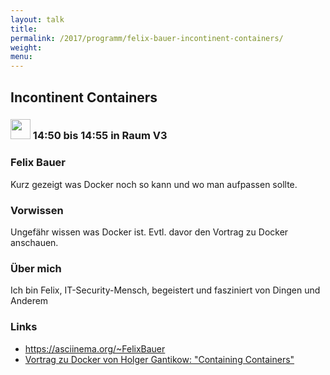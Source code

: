```yaml
---
layout: talk
title:
permalink: /2017/programm/felix-bauer-incontinent-containers/
weight:
menu:
---
```

## Incontinent Containers

### <img height = "32" src="../../../images/lightning.svg"> 14:50 bis 14:55 in Raum V3

### Felix Bauer

Kurz gezeigt was Docker noch so kann und wo man aufpassen sollte.

### Vorwissen

Ungefähr wissen was Docker ist. Evtl. davor den Vortrag zu Docker anschauen.

### Über mich

Ich bin Felix, IT-Security-Mensch, begeistert und fasziniert von Dingen und Anderem

### Links

- <a href="https://asciinema.org/~FelixBauer" target="_blank">https://asciinema.org/~FelixBauer</a>
- <a href="http://www.tuebix.org/2017/programm/holger-gantikow-containing-containers-oder-wie-laesst-sich-der-wal-baendigen/" target="_blank">Vortrag zu Docker von Holger Gantikow: "Containing Containers"</a>

